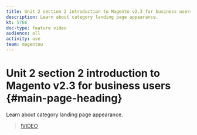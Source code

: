 ```yaml
---
title: Unit 2 section 2 introduction to Magento v2.3 for business users
description: Learn about category landing page appearance.
kt: 5766
doc-type: feature video
audience: all
activity: use
team: magentou
---
```


# Unit 2 section 2 introduction to Magento v2.3 for business users {#main-page-heading}

Learn about category landing page appearance.

>[!VIDEO](https://video.tv.adobe.com/v/35951?quality=12&learn=on)